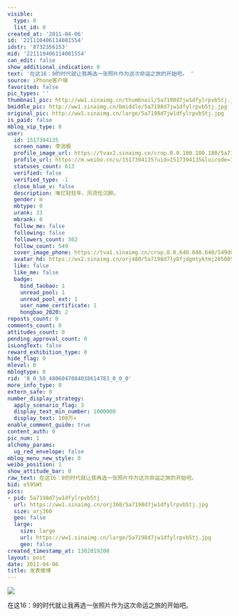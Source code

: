 ```yaml
---
visible:
  type: 0
  list_id: 0
created_at: '2011-04-06'
id: '221110406114081554'
idstr: '8732356153'
mid: '221110406114081554'
can_edit: false
show_additional_indication: 0
text: '在这16：9的时代就让我再选一张照片作为这次命运之旅的开始吧。 '
source: iPhone客户端
favorited: false
pic_types: ''
thumbnail_pic: http://ww1.sinaimg.cn/thumbnail/5a7198d7jw1dfylrpvb5tj.jpg
bmiddle_pic: http://ww1.sinaimg.cn/bmiddle/5a7198d7jw1dfylrpvb5tj.jpg
original_pic: http://ww1.sinaimg.cn/large/5a7198d7jw1dfylrpvb5tj.jpg
is_paid: false
mblog_vip_type: 0
user:
  id: 1517394135
  screen_name: 李消极
  profile_image_url: https://tvax2.sinaimg.cn/crop.0.0.180.180.180/5a7198d7ly8fjdgmtyktmj20500500so.jpg?KID=imgbed,tva&Expires=1606400134&ssig=pbj03i8oIn
  profile_url: https://m.weibo.cn/u/1517394135?uid=1517394135&luicode=10000011&lfid=2304131517394135_-_WEIBO_SECOND_PROFILE_WEIBO
  statuses_count: 613
  verified: false
  verified_type: -1
  close_blue_v: false
  description: 唯忆轻狂年，风流任沉醉。
  gender: m
  mbtype: 0
  urank: 33
  mbrank: 0
  follow_me: false
  following: false
  followers_count: 362
  follow_count: 549
  cover_image_phone: https://tva1.sinaimg.cn/crop.0.0.640.640.640/549d0121tw1egm1kjly3jj20hs0hsq4f.jpg
  avatar_hd: https://wx2.sinaimg.cn/orj480/5a7198d7ly8fjdgmtyktmj20500500so.jpg
  like: false
  like_me: false
  badge:
    bind_taobao: 1
    unread_pool: 1
    unread_pool_ext: 1
    user_name_certificate: 1
    hongbao_2020: 2
reposts_count: 0
comments_count: 0
attitudes_count: 0
pending_approval_count: 0
isLongText: false
reward_exhibition_type: 0
hide_flag: 0
mlevel: 0
mblogtype: 0
rid: '8_0_50_4806047084038614783_0_0_0'
more_info_type: 0
extern_safe: 0
number_display_strategy:
  apply_scenario_flag: 3
  display_text_min_number: 1000000
  display_text: 100万+
enable_comment_guide: true
content_auth: 0
pic_num: 1
alchemy_params:
  ug_red_envelope: false
mblog_menu_new_style: 0
weibo_position: 1
show_attitude_bar: 0
raw_text: 在这16：9的时代就让我再选一张照片作为这次命运之旅的开始吧。 ​​​
bid: e59SWt
pics:
- pid: 5a7198d7jw1dfylrpvb5tj
  url: https://ww1.sinaimg.cn/orj360/5a7198d7jw1dfylrpvb5tj.jpg
  size: orj360
  geo: false
  large:
    size: large
    url: https://ww1.sinaimg.cn/large/5a7198d7jw1dfylrpvb5tj.jpg
    geo: false
created_timestamp_at: 1302019200
layout: post
date: 2011-04-06
title: 发表微博
---
```


![](http://ww1.sinaimg.cn/large/5a7198d7jw1dfylrpvb5tj.jpg)

在这16：9的时代就让我再选一张照片作为这次命运之旅的开始吧。 

